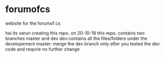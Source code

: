 # forumofcs
website for the forumof cs

hai its varun creating this repo. on 20-10-18 
  this repo. contains two branches master and dev 
    dev:contains all the files/folders under the developement 
    master: merge the dev branch only after you tested the dev code and requrie no further change
